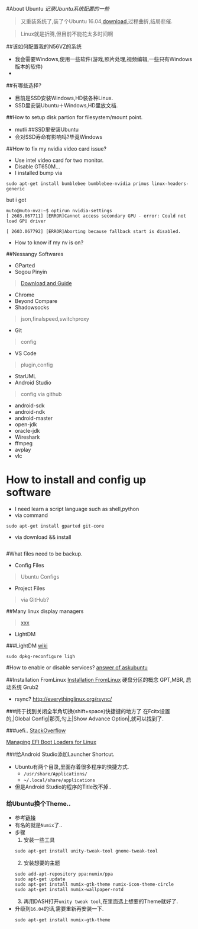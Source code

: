 #About Ubuntu
*记录Ubuntu系统配置的一些*

>又重装系统了,装了个Ubuntu 16.04,[download](),过程曲折,结局悲催.

>Linux就是折腾,但目前不能花太多时间啊



##该如何配置我的N56VZ的系统
* 我会需要Windows,使用一些软件(游戏,照片处理,视频编辑,一些只有Windows版本的软件)
* 

##有哪些选择?
* 目前是SSD安装Windows,HD装各种Linux.
* SSD里安装Ubuntu＋Windows,HD里放文档.

##How to setup disk partion for filesystem/mount point.
* mutli 
##SSD里安装Ubuntu
* 会对SSD寿命有影响吗?毕竟Windows



##How to fix my nvidia video card issue?
* Use intel video card for two monitor.
* Disable GT650M...
* I installed bump via
```
sudo apt-get install bumblebee bumblebee-nvidia primus linux-headers-generic
```
but i got 
```
muto@muto-nvz:~$ optirun nvidia-settings
[ 2603.067711] [ERROR]Cannot access secondary GPU - error: Could not load GPU driver

[ 2603.067792] [ERROR]Aborting because fallback start is disabled.

```

* How to know if my nv is on?


##Nessangy Softwares
* GParted
* Sogou Pinyin
> [Download and Guide]()
* Chrome
* Beyond Compare
* Shadowsocks
> json,finalspeed,switchproxy
* Git
> config
* VS Code
> plugin,config
* StarUML
* Android Studio
> config via github
* android-sdk
* android-ndk
* android-master
* open-jdk
* oracle-jdk
* Wireshark
* ffmpeg
* avplay
* vlc

# How to install and config up software
* I need learn a script language such as shell,python
* via command

``` shell
sudo apt-get install gparted git-core
```
* via download && install

``` 

```

#What files need to be backup.
* Config Files
> Ubuntu Configs
* Project Files
> via GitHub?


##Many linux display managers
> [xxx](http://www.makeuseof.com/tag/choose-switch-linux-display-managers/)
* LightDM


###LightDM
[wiki](https://wiki.ubuntu.com/LightDM)
``` 
sudo dpkg-reconfigure ligh
```


#How to enable or disable services?
[answer of askubuntu](http://askubuntu.com/questions/19320/how-to-enable-or-disable-services)

##Installation FromLinux
[Installation FromLinux](https://help.ubuntu.com/community/Installation/FromLinux)
  硬盘分区的概念
  GPT,MBR,
  启动系统 Grub2
* rsync?
http://everythinglinux.org/rsync/

###终于找到关闭全半角切换(shift+space)快捷键的地方了
在Fcitx设置的,|Global Config|那页,勾上|Show Advance Option|,就可以找到了.


###uefi..
[StackOverflow](http://askubuntu.com/questions/369284/install-grub2-on-uefi-gpt-create-boot-partition-and-transfer-clonezilla-image)

[Managing EFI Boot Loaders for Linux](http://www.rodsbooks.com/efi-bootloaders/)

###给Android Studio添加Launcher Shortcut.
* Ubuntu有两个目录,里面存着很多程序的快捷方式.
  * `/usr/share/Applications/`
  * `~/.local/share/applications`
* 但是Android Studio的程序的Title改不掉..

### 给Ubuntu换个Theme..
* 参考[链接](http://sourcedigit.com/9432-top-10-best-custom-themes-ubuntu-14-04/)
* 有名的就是`Numix`了..
* 步骤
  1. 安装一些工具
  ```
  sudo apt-get install unity-tweak-tool gnome-tweak-tool
  ```
  2. 安装想要的主题
  ```
  sudo add-apt-repository ppa:numix/ppa 
  sudo apt-get update 
  sudo apt-get install numix-gtk-theme numix-icon-theme-circle 
  sudo apt-get install numix-wallpaper-notd
  ```
  3. 再用DASH打开`unity tweak tool`,在里面选上想要的Theme就好了.
* 升级到`16.04`的话,需要重新再安装一下.
  ```
  sudo apt-get install numix-gtk-theme
  ```


